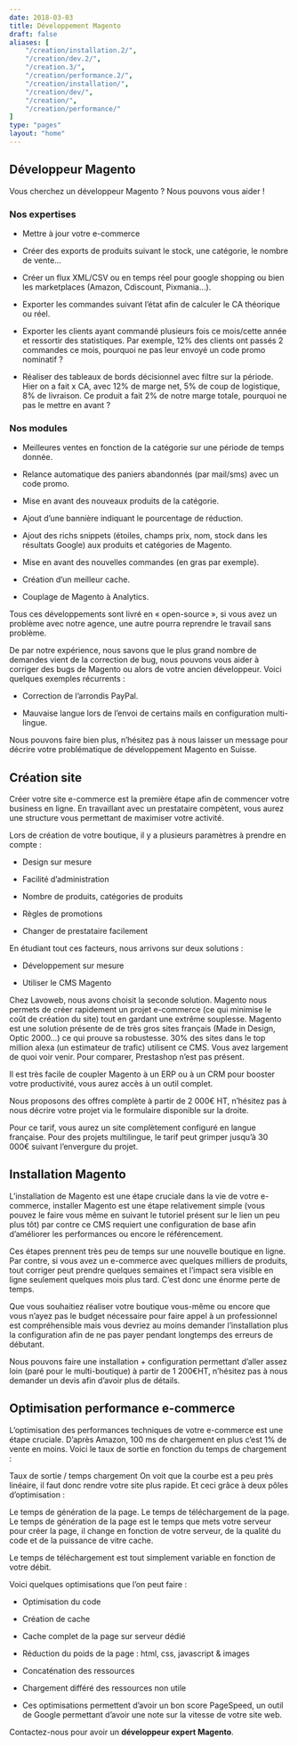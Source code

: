 ```yaml
---
date: 2018-03-03
title: Développement Magento
draft: false
aliases: [
    "/creation/installation.2/",
    "/creation/dev.2/",
    "/creation.3/",
    "/creation/performance.2/",
    "/creation/installation/",
    "/creation/dev/",
    "/creation/",
    "/creation/performance/"
]
type: "pages"
layout: "home"
---
```

## Développeur Magento

Vous cherchez un développeur Magento ? Nous pouvons vous aider !

### Nos expertises

- Mettre à jour votre e-commerce

- Créer des exports de produits suivant le stock, une catégorie, le nombre de vente…

- Créer un flux XML/CSV ou en temps réel pour google shopping ou bien les marketplaces (Amazon, Cdiscount, Pixmania…).

- Exporter les commandes suivant l’état afin de calculer le CA théorique ou réel.

- Exporter les clients ayant commandé plusieurs fois ce mois/cette année et ressortir des statistiques. Par exemple, 12% des clients ont passés 2 commandes ce mois, pourquoi ne pas leur envoyé un code promo nominatif ?

- Réaliser des tableaux de bords décisionnel avec filtre sur la période. Hier on a fait x CA, avec 12% de marge net, 5% de coup de logistique, 8% de livraison. Ce produit a fait 2% de notre marge totale, pourquoi ne pas le mettre en avant ?


### Nos modules


- Meilleures ventes en fonction de la catégorie sur une période de temps donnée.

- Relance automatique des paniers abandonnés (par mail/sms) avec un code promo.

- Mise en avant des nouveaux produits de la catégorie.

- Ajout d’une bannière indiquant le pourcentage de réduction.

- Ajout des richs snippets (étoiles, champs prix, nom, stock dans les résultats Google) aux produits et catégories de Magento.

- Mise en avant des nouvelles commandes (en gras par exemple).

- Création d’un meilleur cache.

- Couplage de Magento à Analytics.

Tous ces développements sont livré en « open-source », si vous avez un problème avec notre agence, une autre pourra reprendre le travail sans problème.

De par notre expérience, nous savons que le plus grand nombre de demandes vient de la correction de bug, nous pouvons vous aider à corriger des bugs de Magento ou alors de votre ancien développeur. Voici quelques exemples récurrents :

- Correction de l’arrondis PayPal.

- Mauvaise langue lors de l’envoi de certains mails en configuration multi-lingue.

Nous pouvons faire bien plus, n’hésitez pas à nous laisser un message pour décrire votre problématique de développement Magento en Suisse.

## Création site

Créer votre site e-commerce est la première étape afin de commencer votre business en ligne. En travaillant avec un prestataire compètent, vous aurez une structure vous permettant de maximiser votre activité.

Lors de création de votre boutique, il y a plusieurs paramètres à prendre en compte :

- Design sur mesure

- Facilité d’administration

- Nombre de produits, catégories de produits

- Règles de promotions

- Changer de prestataire facilement

En étudiant tout ces facteurs, nous arrivons sur deux solutions :

- Développement sur mesure

- Utiliser le CMS Magento

Chez Lavoweb, nous avons choisit la seconde solution. Magento nous permets de créer rapidement un projet e-commerce (ce qui minimise le coût de création du site) tout en gardant une extrême souplesse. Magento est une solution présente de de très gros sites français (Made in Design, Optic 2000…) ce qui prouve sa robustesse. 30% des sites dans le top million alexa (un estimateur de trafic) utilisent ce CMS. Vous avez largement de quoi voir venir. Pour comparer, Prestashop n’est pas présent.

Il est très facile de coupler Magento à un ERP ou à un CRM pour booster votre productivité, vous aurez accès à un outil complet.

Nous proposons des offres complète à partir de 2 000€ HT, n’hésitez pas à nous décrire votre projet via le formulaire disponible sur la droite.

Pour ce tarif, vous aurez un site complètement configuré en langue française. Pour des projets multilingue, le tarif peut grimper jusqu’à 30 000€ suivant l’envergure du projet.

## Installation Magento

L’installation de Magento est une étape cruciale dans la vie de votre e-commerce, installer Magento est une étape relativement simple (vous pouvez le faire vous même en suivant le tutoriel présent sur le lien un peu plus tôt) par contre ce CMS requiert une configuration de base afin d’améliorer les performances ou encore le référencement.

Ces étapes prennent très peu de temps sur une nouvelle boutique en ligne. Par contre, si vous avez un e-commerce avec quelques milliers de produits, tout corriger peut prendre quelques semaines et l’impact sera visible en ligne seulement quelques mois plus tard. C’est donc une énorme perte de temps.

Que vous souhaitiez réaliser votre boutique vous-même ou encore que vous n’ayez pas le budget nécessaire pour faire appel à un professionnel est compréhensible mais vous devriez au moins demander l’installation plus la configuration afin de ne pas payer pendant longtemps des erreurs de débutant.

Nous pouvons faire une installation + configuration permettant d’aller assez loin (paré pour le multi-boutique) à partir de 1 200€HT, n’hésitez pas à nous demander un devis afin d’avoir plus de détails.

## Optimisation performance e-commerce

L’optimisation des performances techniques de votre e-commerce est une étape cruciale. D’après Amazon, 100 ms de chargement en plus c’est 1% de vente en moins. Voici le taux de sortie en fonction du temps de chargement :

Taux de sortie / temps chargement
On voit que la courbe est a peu près linéaire, il faut donc rendre votre site plus rapide. Et ceci grâce à deux pôles d’optimisation :

Le temps de génération de la page.
Le temps de téléchargement de la page.
Le temps de génération de la page est le temps que mets votre serveur pour créer la page, il change en fonction de votre serveur, de la qualité du code et de la puissance de vitre cache.

Le temps de téléchargement est tout simplement variable en fonction de votre débit.

Voici quelques optimisations que l’on peut faire :

- Optimisation du code

- Création de cache

- Cache complet de la page sur serveur dédié

- Réduction du poids de la page : html, css, javascript & images

- Concaténation des ressources

- Chargement différé des ressources non utile

- Ces optimisations permettent d’avoir un bon score PageSpeed, un outil de Google permettant d’avoir une note sur la vitesse de votre site web.

Contactez-nous pour avoir un **développeur expert Magento**.